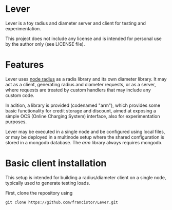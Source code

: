 Lever
=====
Lever is a toy radius and diameter server and client for testing and experimentation.

This project does not include any license and is intended for personal use by the author only (see LICENSE file).

# Features

Lever uses [node radius](https://github.com/retailnext/node-radius) as a radis library and its own diameter library. It may act as a client, generating radius and diameter requests, or as a server, where requests are treated by custom handlers that may include any custom code.

In adition, a library is provided (codenamed "arm"), which provides some basic functionality for credit storage and discount, aimed at exposing a simple OCS (Online Charging System) interface, also for experimentation purposes.

Lever may be executed in a single node and be configured using local files, or may be deployed in a multinode setup where the shared configuration is stored in a mongodb database. The *arm* library always requires mongodb.

# Basic client installation

This setup is intended for building a radius/diameter client on a single node, typically used to generate testing loads.

First, clone the repository using 

```git clone https://github.com/francistor/Lever.git```




